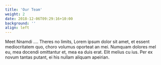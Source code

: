 ```yaml
---
title: 'Our Team'
weight: 2
date: 2018-12-06T09:29:16+10:00
background: ''
align: left
---
```

Meet Nnamdi ....
Theres no limits, Lorem ipsum dolor sit amet, et essent mediocritatem quo, choro volumus oporteat an mei. Numquam dolores mel eu, mea docendi omittantur et, mea ea duis erat. Elit melius cu ius. Per ex novum tantas putant, ei his nullam aliquam apeirian.
